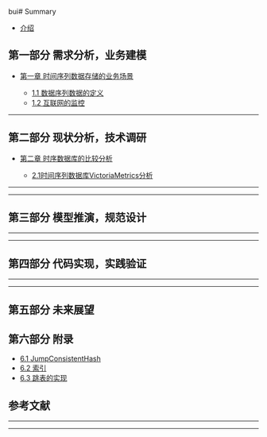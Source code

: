bui#  Summary

* [介绍](README.md)

## 第一部分 需求分析，业务建模

* [第一章 时间序列数据存储的业务场景]()

  * [1.1 数据序列数据的定义](docs/chapter1/时间序列数据的定义.md)
  * [1.2 互联网的监控](docs/chapter1/互联网监控.md)
---

## 第二部分 现状分析，技术调研

* [第二章 时序数据库的比较分析]()

  * [2.1时间序列数据库VictoriaMetrics分析](docs/chapter2/VictoriaMetrics.md)

  
---




---

## 第三部分 模型推演，规范设计
---


---

## 第四部分 代码实现，实践验证

---


---


## 第五部分 未来展望



## 第六部分 附录

* [6.1 JumpConsistentHash](docs/chapter6/一致性Hash算法JCH.md)
* [6.2 索引](docs/chapter6/index.md)
* [6.3 跳表的实现](docs/chapter6/skipList.md)


## 参考文献

---

---